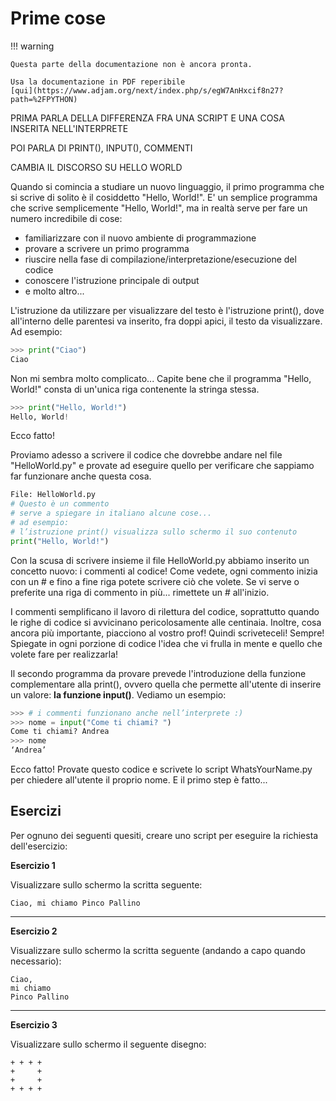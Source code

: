 # Prime cose

!!! warning

    Questa parte della documentazione non è ancora pronta.

    Usa la documentazione in PDF reperibile
    [qui](https://www.adjam.org/next/index.php/s/egW7AnHxcif8n27?path=%2FPYTHON)


PRIMA PARLA DELLA DIFFERENZA FRA UNA SCRIPT E UNA COSA INSERITA
NELL'INTERPRETE

POI PARLA DI PRINT(), INPUT(), COMMENTI

CAMBIA IL DISCORSO SU HELLO WORLD

Quando si comincia a studiare un nuovo linguaggio, il primo programma
che si scrive di solito è il cosiddetto "Hello, World!". E' un
semplice programma che scrive semplicemente "Hello, World!", ma in
realtà serve per fare un numero incredibile di cose:

-   familiarizzare con il nuovo ambiente di programmazione
-   provare a scrivere un primo programma
-   riuscire nella fase di compilazione/interpretazione/esecuzione del
    codice
-   conoscere l'istruzione principale di output
-   e molto altro...

L'istruzione da utilizzare per visualizzare del testo è l'istruzione
print(), dove all'interno delle parentesi va inserito, fra doppi apici,
il testo da visualizzare. Ad esempio:

``` python
>>> print("Ciao")
Ciao
```

Non mi sembra molto complicato... Capite bene che il programma "Hello,
World!" consta di un'unica riga contenente la stringa stessa.

``` python
>>> print("Hello, World!")
Hello, World!
```

Ecco fatto!

Proviamo adesso a scrivere il codice che dovrebbe andare nel file
"HelloWorld.py" e provate ad eseguire quello per verificare che
sappiamo far funzionare anche questa cosa.

``` python
File: HelloWorld.py
# Questo è un commento
# serve a spiegare in italiano alcune cose...
# ad esempio:
# l’istruzione print() visualizza sullo schermo il suo contenuto
print("Hello, World!")
```

Con la scusa di scrivere insieme il file HelloWorld.py abbiamo inserito
un concetto nuovo: i commenti al codice! Come vedete, ogni commento
inizia con un \# e fino a fine riga potete scrivere ciò che volete. Se
vi serve o preferite una riga di commento in più... rimettete un \#
all'inizio.

I commenti semplificano il lavoro di rilettura del codice, soprattutto
quando le righe di codice si avvicinano pericolosamente alle centinaia.
Inoltre, cosa ancora più importante, piacciono al vostro prof! Quindi
scriveteceli! Sempre! Spiegate in ogni porzione di codice l'idea che vi
frulla in mente e quello che volete fare per realizzarla!

Il secondo programma da provare prevede l'introduzione della funzione
complementare alla print(), ovvero quella che permette all'utente di
inserire un valore: **la funzione input()**. Vediamo un esempio:

``` python
>>> # i commenti funzionano anche nell’interprete :)
>>> nome = input("Come ti chiami? ")
Come ti chiami? Andrea
>>> nome
‘Andrea’
```

Ecco fatto! Provate questo codice e scrivete lo script WhatsYourName.py
per chiedere all'utente il proprio nome. E il primo step è fatto...


<!-- ############################################################################################ -->
## Esercizi

Per ognuno dei seguenti quesiti, creare uno script per eseguire la
richiesta dell'esercizio:

**Esercizio 1**

Visualizzare sullo schermo la scritta seguente:

``` 
Ciao, mi chiamo Pinco Pallino
```

----------------------------------------------------------------------------

**Esercizio 2**

Visualizzare sullo schermo la scritta seguente (andando a capo quando
necessario):

``` 
Ciao, 
mi chiamo 
Pinco Pallino
```

----------------------------------------------------------------------------

**Esercizio 3**

Visualizzare sullo schermo il seguente disegno:

``` 
+ + + +
+     +
+     +
+ + + +
```


